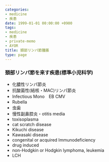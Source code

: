 ```yaml
---
categories:
- medicine
- 疾患
date: 1999-01-01 00:00:00 +0900
tags:
- medicine
- 疾患
- private-memo
- AYOR
title: 頚部リンパ節腫脹
type: page
---
```


### 頚部リンパ節を来す疾患(標準小児科学)

- 化膿性リンパ節炎
- 抗酸菌性(結核・MAC)リンパ節炎
- Infectious Mono　EB CMV
- Rubella
- 虫歯
- 慢性副鼻腔炎・otitis media
- toxisoplasma
- cat scratch disease
- Kikuchi disease
- Kawasaki disease
- congenital or acquired Immunodeficiency
- drug induced
- non-Hodgkin or Hodgkin lymphoma, leukemia
- LCH

